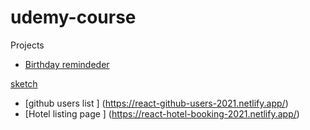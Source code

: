 # udemy-course

Projects

- [Birthday remindeder](https://react-birthday-reminder-2021.netlify.app/)

[sketch](https://www.uidesigndaily.com/posts/sketch-birthdays-list-card-widget-day-1042)

- [github users list ] (https://react-github-users-2021.netlify.app/)
- [Hotel listing page ] (https://react-hotel-booking-2021.netlify.app/)
